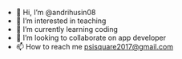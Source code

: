 - 👋 Hi, I’m @andrihusin08
- 👀 I’m interested in teaching 
- 🌱 I’m currently learning coding 
- 💞️ I’m looking to collaborate on app developer
- 📫 How to reach me psisquare2017@gmail.com

<!---
andrihusin08/andrihusin08 is a ✨ special ✨ repository because its `README.md` (this file) appears on your GitHub profile.
You can click the Preview link to take a look at your changes.
--->
